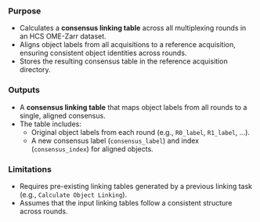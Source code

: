 ### Purpose
- Calculates a **consensus linking table** across all multiplexing rounds in an HCS OME-Zarr dataset.
- Aligns object labels from all acquisitions to a reference acquisition, ensuring consistent object identities across rounds.
- Stores the resulting consensus table in the reference acquisition directory.

### Outputs
- A **consensus linking table** that maps object labels from all rounds to a single, aligned consensus.
- The table includes:
  - Original object labels from each round (e.g., `R0_label`, `R1_label`, ...).
  - A new consensus label (`consensus_label`) and index (`consensus_index`) for aligned objects.

### Limitations
- Requires pre-existing linking tables generated by a previous linking task (e.g., `Calculate Object Linking`).
- Assumes that the input linking tables follow a consistent structure across rounds.
